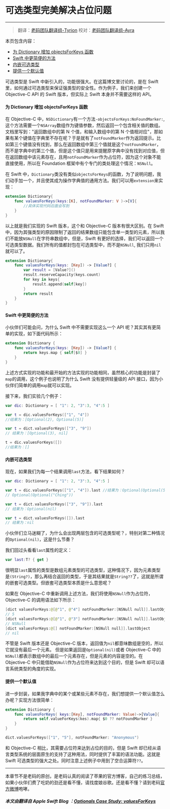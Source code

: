 # 可选类型完美解决占位问题
-----------------

> 翻译：[老码团队翻译组-Tyrion](http://weibo.com/u/5241713117)
> 校对：[老码团队翻译组-Ayra](http://weibo.com/littlekok/)

本页包含内容：

- [为 Dictionary 增加 objectsForKeys 函数](#add-function)
- [Swift 中更简便的方法](##easy-function)
- [内嵌可选类型](#nested-optional)
- [提供一个默认值](#provide-default)

可选类型是 Swift 中新引入的，功能很强大。在这篇博文里讨论的，是在 Swift 里，如何通过可选类型来保证强类型的安全性。作为例子，我们来创建一个 Objective-C API 的 Swift 版本，但实际上 Swift 本身并不需要这样的 API。

<a name="#add-function"></a>
#### 为 Dictionary 增加 objectsForKeys 函数

在 Objective-C 中，```NSDictionary```有一个方法```-objectsForKeys:NoFoundMarker:```, 这个方法需要一个```NSArray```数组作为键值参数，然后返回一个包含相关值的数组。文档里写到："返回数组中的第 N 个值，和输入数组中的第 N 个值相对应"，那如果有某个键值在字典里不存在呢？于是就有了```notFoundMarker```作为返回提示。比如第三个键值没有找到，那么在返回数组中第三个值就是这个```notFoundMarker```，而不是字典中的第三个值，但是这个值只是用来提醒原字典中没有找到对应值，但在返回数组中该元素存在，且用```notFoundMarker```作为占位符，因为这个对象不能直接使用，所以在 Foundation 框架中有个专门的类处理这个情况：```NSNull```。

在 Swift 中，```Dictionary```类没有类似```objectsForKeys```的函数，为了说明问题，我们动手加一个，并且使其成为操作字典值的通用方法。我们可以用```extension```来实现：

```swift
extension Dictionary{
	func valuesForKeys(keys:[K], notFoundMarker: V )->[V]{
		//具体实现代码后面会写到
	}
}
```

以上就是我们实现的 Swift 版本，这个和 Objective-C 版本有很大区别。在 Swift 中，因为其强类型的原因限制了返回的结果数组只能包含单一类型的元素，所以我们不能放```NSNull```在字符串数组中，但是，Swift 有更好的选择，我们可以返回一个可选类型数据。我们所有的值都封包在可选类型中，而不是```NSNull```, 我们只用```nil```就可以了。

```swift
extension Dictionary{
    func valuesForKeys(keys: [Key]) -> [Value?] {
        var result = [Value?]()
        result.reserveCapacity(keys.count)
        for key in keys{
            result.append(self[key])
        }
        return result
    }
}
```

<a name="#easy-function"></a>
#### Swift 中更简便的方法

小伙伴们可能会问，为什么 Swift 中不需要实现这么一个 API 呢？其实其有更简单的实现，如下面代码所示：

```swift
extension Dictionary {
	func valuesForKeys(keys: [Key]) -> [Value?] {
		return keys.map { self[$0] }
	}
}
```

上述方式实现的功能和最开始的方法实现的功能相同，虽然核心的功能是封装了```map```的调用，这个例子也说明了为什么 Swift 没有提供轻量级的 API 接口，因为小伙伴们简单的调用```map```就可以实现。

接下来，我们实验几个例子：

```swift
var dic: Dictionary = [ "1": 2, "3":3, "4":5 ]

var t = dic.valuesForKeys(["1", "4"]) 
//结果为：[Optional(2), Optional(5)]

var t = dict.valuesForKeys(["3", "9"])
// 结果为：[Optional(3), nil]

t = dic.valuesForKeys([])
//结果为：[]
```

<a name="#nested-optional"></a>
#### 内嵌可选类型

现在，如果我们为每一个结果调用```last```方法，看下结果如何？

```swift
var dic: Dictionary = [ "1": 2, "3":3, "4":5 ]

var t = dic.valuesForKeys(["1", "4"]).last //结果为：Optional(Optional(5))
// Optional(Optional("Ching"))

var t = dict.valuesForKeys(["3", "9"]).last
// 结果为：Optional(nil)

var t = dict.valuesForKeys([]).last
// 结果为：nil
```

小伙伴们立马迷糊了，为什么会出现两层包含的可选类型呢？，特别对第二种情况的```Optional(nil)```，这是什么节奏？

我们回过头看看```last```属性的定义：

```swift
var last:T? { get }
```

很明显```last```属性的类型是数组元素类型的可选类型，这种情况下，因为元素类型是```(String?)```，那么再结合返回的类型，于是其结果就是```String??```了，这就是所谓的嵌套可选类型。但嵌套可选类型本质是什么意思呢？

如果在 Objective-C 中重新调用上述方法，我们将使用```NSNull```作为占位符，Objective-C 的调用语法如下所示：

```swift
[dict valuesForKeys:@[@"1", @"4"] notFoundMarker:[NSNull null]].lastObject
// 5
[dict valuesForKeys:@[@"1", @"3"] notFoundMarker:[NSNull null]].lastObject
// NSNull
[dict valuesForKeys:@[] notFoundMarker:[NSNull null]].lastObject
// nil
```

不管是 Swift 版本还是 Objective-C 版本，返回值为```nil```都意味数组是空的，所以它就没有最后一个元素。 但是如果返回是```Optional(nil)```或者 Objective-C 中的```NSNull```都表示数组中的最后一个元素存在，但是元素的内容是空的。在 Objective-C 中只能借助```NSNull```作为占位符来达到这个目的，但是 Swift 却可以语言系统类型的角度的实现。

<a name="#provide-default"></a>
#### 提供一个默认值

进一步封装，如果我字典中的某个或某些元素不存在，我们想提供一个默认值怎么办呢？实现方法很简单：

```swift
extension Dictionary {
	func valuesForKeys( keys:[Key], notFoundMarker: Value)->[Value]{
		return self.valueForKeys(kes).map{ $0 ?? notFoundMarker }
	}
}
```

```swift
dict.valuesForKeys(["1", "5"], notFoundMarker: "Anonymous")
```

和 Objective-C 相比，其需要占位符来达到占位的目的，但是 Swift 却已经从语言类型系统的层面原生的支持了这种用法，同时提供了丰富的语法功能。这就是 Swift 可选类型的强大之处。同时注意上述例子中用到了空合运算符```??```。

-----------------
本章节不是老码的原创，是老码认真的阅读了苹果的官方博客，自己的练习总结，如果小伙伴们费了吃奶的劲还是看不懂，请找度娘谷歌。还是看不懂？请到老码[官方微博](http://weibo.com/u/5241713117)咆哮。

##### 本文由翻译自 Apple Swift Blog ：[Optionals Case Study: valuesForKeys](https://developer.apple.com/swift/blog/?id=12)
